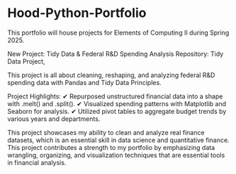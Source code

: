 # Hood-Python-Portfolio
This portfolio will house projects for Elements of Computing II during Spring 2025.


New Project: Tidy Data & Federal R&D Spending Analysis
Repository: Tidy Data Project, 

This project is all about cleaning, reshaping, and analyzing federal R&D spending data with Pandas and Tidy Data Principles.

Project Highlights:
✔ Repurposed unstructured financial data into a shape with .melt() and .split().
✔ Visualized spending patterns with Matplotlib and Seaborn for analysis.
✔ Utilized pivot tables to aggregate budget trends by various years and departments.

This project showcases my ability to clean and analyze real finance datasets, which is an essential skill in data science and quantitative finance. This project contributes a strength to my portfolio by emphasizing data wrangling, organizing, and visualization techniques that are essential tools in financial analysis.
